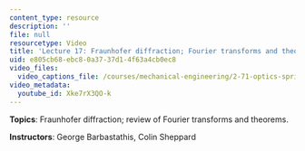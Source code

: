 ```yaml
---
content_type: resource
description: ''
file: null
resourcetype: Video
title: 'Lecture 17: Fraunhofer diffraction; Fourier transforms and theorems'
uid: e805cb68-ebc8-0a37-37d1-4f63a4cb0ec8
video_files:
  video_captions_file: /courses/mechanical-engineering/2-71-optics-spring-2009/video-lectures/lecture-17-fraunhofer-diffraction-fourier-transforms-and-theorems/Xke7rX3QO-k.vtt
video_metadata:
  youtube_id: Xke7rX3QO-k
---
```


**Topics**: Fraunhofer diffraction; review of Fourier transforms and theorems.

**Instructors**: George Barbastathis, Colin Sheppard